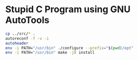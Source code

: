 # Stupid C Program using GNU AutoTools

```bash
cp ../src/* .
autoreconf -f -v -i
autoheader
env -i PATH="/usr/bin" ./configure --prefix="$(pwd)/opt"
env -i PATH="/usr/bin" make -j8 install
```
